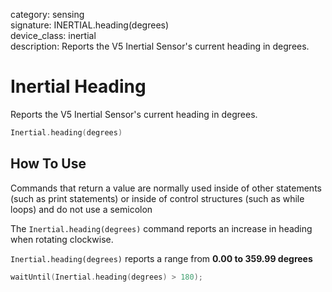 category: sensing  
signature: INERTIAL.heading(degrees)  
device_class: inertial  
description: Reports the V5 Inertial Sensor's current heading in degrees.

# Inertial Heading

Reports the V5 Inertial Sensor's current heading in degrees.

```cpp
Inertial.heading(degrees)
```

## How To Use

Commands that return a value are normally used inside of other statements (such as print statements) or inside of control structures (such as while loops) and do not use a semicolon

The `Inertial.heading(degrees)` command reports an increase in heading when rotating clockwise.

`Inertial.heading(degrees)` reports a range from **0.00 to 359.99 degrees**

```cpp
waitUntil(Inertial.heading(degrees) > 180);
```
<advanced>
</advanced>
